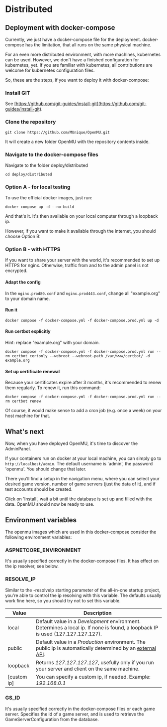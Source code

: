 # Distributed

## Deployment with docker-compose

Currently, we just have a docker-compose file for the deployment.
docker-compose has the limitation, that all runs on the same physical machine.

For an even more distributed environment, with more machines, kubernetes can be
used. However, we don't have a finished configuration for kubernetes, yet. If you
are familiar with kubernetes, all contributions are welcome for kubernetes
configuration files.

So, these are the steps, if you want to deploy it with docker-compose:

### Install GIT

See [https://github.com/git-guides/install-git](https://github.com/git-guides/install-git).

### Clone the repository

`git clone https://github.com/MUnique/OpenMU.git`

It will create a new folder OpenMU with the repository contents inside.

### Navigate to the docker-compose files

Navigate to the folder deploy/distributed

`cd deploy/distributed`

### Option A - for local testing

To use the official docker images, just run:

`docker compose up -d --no-build`

And that's it. It's then available on your local computer through a loopback ip.

However, if you want to make it available through the internet, you should choose
Option B:

### Option B - with HTTPS

If you want to share your server with the world, it's recommended to set up HTTPS
for nginx. Otherwise, traffic from and to the admin panel is not encrypted.

#### Adapt the config

In the ```nginx.prod80.conf``` and ```nginx.prod443.conf```, change all "example.org"
to your domain name.

#### Run it

`docker compose -f docker-compose.yml -f docker-compose.prod.yml up -d`

#### Run certbot explicitly

Hint: replace "example.org" with your domain.

`docker compose -f docker-compose.yml -f docker-compose.prod.yml run --rm certbot certonly --webroot --webroot-path /var/www/certbot/ -d example.org`

#### Set up certificate renewal

Because your certificates expire after 3 months, it's recommended to renew them regularly.
To renew it, run this command:

`docker compose -f docker-compose.yml -f docker-compose.prod.yml run --rm certbot renew`

Of course, it would make sense to add a cron job (e.g. once a week) on your host
machine for that.

## What's next

Now, when you have deployed OpenMU, it's time to discover the AdminPanel.

If your containers run on docker at your local machine, you can simply go to `http://localhost/admin`.
The default username is 'admin', the password 'openmu'. You should change that later.

There you'll find a setup in the navigation menu, where you can select your desired
game version, number of game servers (just the data of it), and if test accounts
should be created.

Click on 'Install', wait a bit until the database is set up and filled with the
data.
OpenMU should now be ready to use.

## Environment variables

The openmu images which are used in this docker-compose consider the following
environment variables:

### ASPNETCORE_ENVIRONMENT

It's usually specified correctly in the docker-compose files. It has effect on
the ip resolver, see below.

### RESOLVE_IP

Similar to the -resolveIp starting parameter of the all-in-one startup project,
you're able to control the ip resolving with this variable. The defaults usually
work fine here, so you should try not to set this variable.

| Value | Description         |
|-------|---------------------|
| local | Default value in a *Development* environment. Determines a local ip. If none is found, a loopback IP is used (127.127.127.127). |
| public | Default value in a *Production* environment. The public ip is automatically determined by an [external API](https://www.ipify.org/). |
| loopback | Returns *127.127.127.127*, usefully only if you run your server and client on the same machine. |
| [custom ip] | You can specify a custom ip, if needed. Example: *192.168.0.1* |

### GS_ID

It's usually specified correctly in the docker-compose files or each game server.
Specifies the id of a game server, and is used to retrieve the GameServerConfiguration
from the database.
